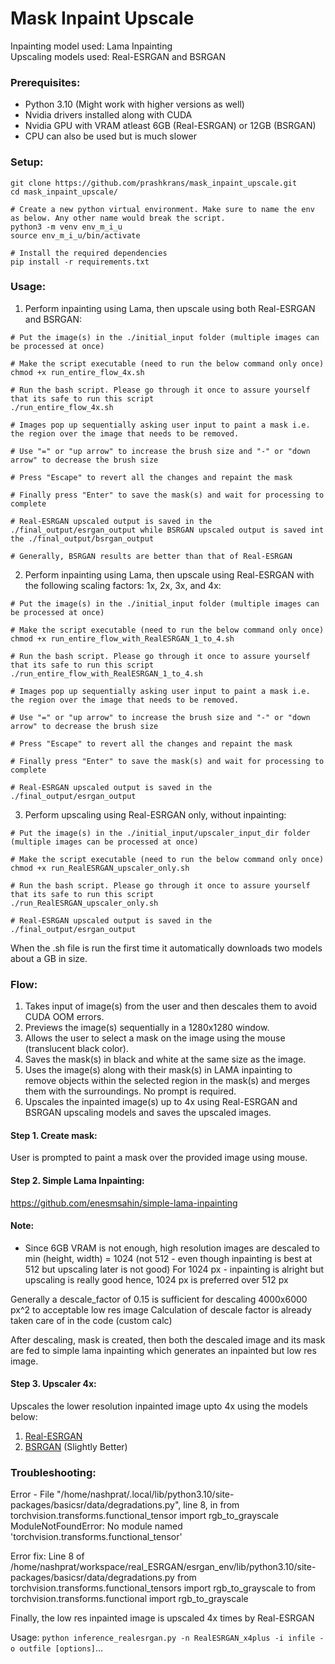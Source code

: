# Mask Inpaint Upscale
Inpainting model used: Lama Inpainting  
Upscaling models used: Real-ESRGAN and BSRGAN

### Prerequisites:
- Python 3.10 (Might work with higher versions as well)
- Nvidia drivers installed along with CUDA
- Nvidia GPU with VRAM atleast 6GB (Real-ESRGAN) or 12GB (BSRGAN)
- CPU can also be used but is much slower

### Setup:
```
git clone https://github.com/prashkrans/mask_inpaint_upscale.git
cd mask_inpaint_upscale/

# Create a new python virtual environment. Make sure to name the env as below. Any other name would break the script. 
python3 -m venv env_m_i_u
source env_m_i_u/bin/activate

# Install the required dependencies
pip install -r requirements.txt
```
### Usage:
1. Perform inpainting using Lama, then upscale using both Real-ESRGAN and BSRGAN:
```
# Put the image(s) in the ./initial_input folder (multiple images can be processed at once)

# Make the script executable (need to run the below command only once)
chmod +x run_entire_flow_4x.sh 

# Run the bash script. Please go through it once to assure yourself that its safe to run this script
./run_entire_flow_4x.sh

# Images pop up sequentially asking user input to paint a mask i.e. the region over the image that needs to be removed. 

# Use "=" or "up arrow" to increase the brush size and "-" or "down arrow" to decrease the brush size

# Press "Escape" to revert all the changes and repaint the mask

# Finally press "Enter" to save the mask(s) and wait for processing to complete

# Real-ESRGAN upscaled output is saved in the ./final_output/esrgan_output while BSRGAN upscaled output is saved int the ./final_output/bsrgan_output

# Generally, BSRGAN results are better than that of Real-ESRGAN
```

2. Perform inpainting using Lama, then upscale using Real-ESRGAN with the following scaling factors: 1x, 2x, 3x, and 4x:
```
# Put the image(s) in the ./initial_input folder (multiple images can be processed at once)

# Make the script executable (need to run the below command only once)
chmod +x run_entire_flow_with_RealESRGAN_1_to_4.sh 

# Run the bash script. Please go through it once to assure yourself that its safe to run this script
./run_entire_flow_with_RealESRGAN_1_to_4.sh

# Images pop up sequentially asking user input to paint a mask i.e. the region over the image that needs to be removed. 

# Use "=" or "up arrow" to increase the brush size and "-" or "down arrow" to decrease the brush size

# Press "Escape" to revert all the changes and repaint the mask

# Finally press "Enter" to save the mask(s) and wait for processing to complete

# Real-ESRGAN upscaled output is saved in the ./final_output/esrgan_output
```

3. Perform upscaling using Real-ESRGAN only, without inpainting: 
```
# Put the image(s) in the ./initial_input/upscaler_input_dir folder (multiple images can be processed at once)

# Make the script executable (need to run the below command only once)
chmod +x run_RealESRGAN_upscaler_only.sh

# Run the bash script. Please go through it once to assure yourself that its safe to run this script
./run_RealESRGAN_upscaler_only.sh

# Real-ESRGAN upscaled output is saved in the ./final_output/esrgan_output
```

When the .sh file is run the first time it automatically downloads two models about a GB in size. 

### Flow:
1. Takes input of image(s) from the user and then descales them to avoid CUDA OOM errors.
2. Previews the image(s) sequentially in a 1280x1280 window.
3. Allows the user to select a mask on the image using the mouse (translucent black color).
4. Saves the mask(s) in black and white at the same size as the image.
5. Uses the image(s) along with their mask(s) in LAMA inpainting to remove objects within the selected region in the mask(s) and merges them with the surroundings. No prompt is required.
6. Upscales the inpainted image(s) up to 4x using Real-ESRGAN and BSRGAN upscaling models and saves the upscaled images.

#### Step 1. Create mask:
User is prompted to paint a mask over the provided image using mouse.

#### Step 2. Simple Lama Inpainting:
https://github.com/enesmsahin/simple-lama-inpainting

#### Note:
- Since 6GB VRAM is not enough, high resolution images are descaled to min (height, width) = 1024 (not 512 - even though inpainting is best at 512 but upscaling later is not good)
For 1024 px - inpainting is alright but upscaling is really good hence, 1024 px is preferred over 512 px

Generally a descale_factor of 0.15 is sufficient for descaling 4000x6000 px^2 to acceptable low res image
Calculation of descale factor is already taken care of in the code (custom calc)

After descaling, mask is created, then both the descaled image and its mask are fed to simple lama inpainting which generates an inpainted but low res image.

#### Step 3. Upscaler 4x:
Upscales the lower resolution inpainted image upto 4x using the models below: 
1. [Real-ESRGAN](https://github.com/xinntao/Real-ESRGAN)
1. [BSRGAN](https://github.com/cszn/BSRGAN) (Slightly Better)

### Troubleshooting:
Error - 
File "/home/nashprat/.local/lib/python3.10/site-packages/basicsr/data/degradations.py", line 8, in <module>
    from torchvision.transforms.functional_tensor import rgb_to_grayscale
ModuleNotFoundError: No module named 'torchvision.transforms.functional_tensor'

Error fix:
Line 8 of /home/nashprat/workspace/real_ESRGAN/esrgan_env/lib/python3.10/site-packages/basicsr/data/degradations.py
from torchvision.transforms.functional_tensors import rgb_to_grayscale
to
from torchvision.transforms.functional import rgb_to_grayscale

Finally, the low res inpainted image is upscaled 4x times by Real-ESRGAN

Usage: `python inference_realesrgan.py -n RealESRGAN_x4plus -i infile -o outfile [options]`...
